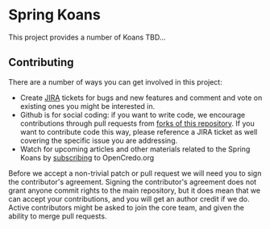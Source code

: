 Spring Koans
============

This project provides a number of Koans TBD...


Contributing
------------

There are a number of ways you can get involved in this project:

* Create [JIRA](http://dev.opencredo.com/jira/browse/OCSPRINGKOANS) tickets for bugs and new features and comment and vote on existing ones you might be interested in.
* Github is for social coding: if you want to write code, we encourage contributions through pull requests from [forks of this repository](http://help.github.com/forking/). If you want to contribute code this way, please reference a JIRA ticket as well covering the specific issue you are addressing.
* Watch for upcoming articles and other materials related to the Spring Koans by [subscribing](http://www.opencredo.com/index.php?format=feed&type=rss) to OpenCredo.org

Before we accept a non-trivial patch or pull request we will need you to sign the contributor's agreement. Signing the contributor's agreement does not grant anyone commit rights to the main repository, but it does mean that we can accept your contributions, and you will get an author credit if we do. Active contributors might be asked to join the core team, and given the ability to merge pull requests.